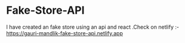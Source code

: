 # Fake-Store-API
I have created an fake store using an api and react .Check on netlify :-https://gauri-mandlik-fake-store-api.netlify.app
